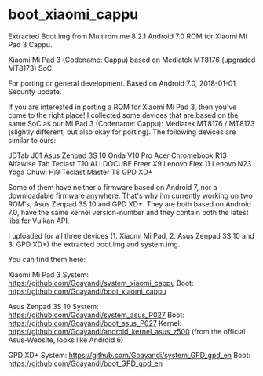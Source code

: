 # boot_xiaomi_cappu
Extracted Boot.img from Multirom.me 8.2.1 Android 7.0 ROM for Xiaomi Mi Pad 3 Cappu.

Xiaomi Mi Pad 3 (Codename: Cappu) based on Mediatek MT8176 (upgraded MT8173) SoC.

For porting or general development. Based on Android 7.0, 2018-01-01 Security update.

If you are interested in porting a ROM for Xiaomi Mi Pad 3, then you've come to the right place!
I collected some devices that are based on the same SoC as our Mi Pad 3 (Codename: Cappu): Mediatek MT8176 / MT8173 (slightly different, but also okay for porting).
The following devices are similar to ours:

JDTab J01
Asus Zenpad 3S 10
Onda V10 Pro
Acer Chromebook R13
Alfawise Tab
Teclast T10
ALLDOCUBE Freer X9
Lenovo Flex 11
Lenovo N23 Yoga
Chuwi Hi9
Teclast Master T8
GPD XD+

Some of them have neither a firmware based on Android 7, nor a downloadable firmware anywhere. 
That's why i'm currently working on two ROM's, Asus Zenpad 3S 10 and GPD XD+. 
They are both based on Android 7.0, have the same kernel version-number and they contain both the latest libs for Vulkan API.

I uploaded for all three devices (1. Xiaomi Mi Pad, 2. Asus Zenpad 3S 10 and 3. GPD XD+) the extracted boot.img and system.img.

You can find them here:

Xiaomi Mi Pad 3
System: https://github.com/Goayandi/system_xiaomi_cappu
Boot:	https://github.com/Goayandi/boot_xiaomi_cappu

Asus Zenpad 3S 10
System:	https://github.com/Goayandi/system_asus_P027
Boot:	https://github.com/Goayandi/boot_asus_P027
Kernel:	https://github.com/Goayandi/android_kernel_asus_z500 (from the official Asus-Website, looks like Android 6)

GPD XD+
System:	https://github.com/Goayandi/system_GPD_gpd_en
Boot:	https://github.com/Goayandi/boot_GPD_gpd_en
